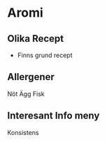 # Aromi

## Olika Recept
- Finns grund recept

## Allergener
Nöt Ägg Fisk

## Interesant Info meny
Konsistens
